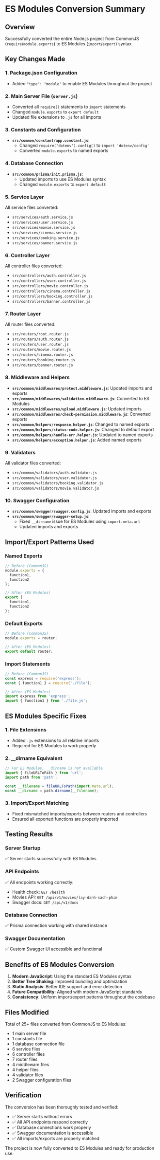 # ES Modules Conversion Summary

## Overview
Successfully converted the entire Node.js project from CommonJS (`require`/`module.exports`) to ES Modules (`import`/`export`) syntax.

## Key Changes Made

### 1. Package.json Configuration
- Added `"type": "module"` to enable ES Modules throughout the project

### 2. Main Server File (`server.js`)
- Converted all `require()` statements to `import` statements
- Changed `module.exports` to `export default`
- Updated file extensions to `.js` for all imports

### 3. Constants and Configuration
- **`src/common/constant/app.constant.js`**: 
  - Changed `require('dotenv').config()` to `import 'dotenv/config'`
  - Converted `module.exports` to named exports

### 4. Database Connection
- **`src/common/prisma/init.prisma.js`**: 
  - Updated imports to use ES Modules syntax
  - Changed `module.exports` to `export default`

### 5. Service Layer
All service files converted:
- `src/services/auth.service.js`
- `src/services/user.service.js`
- `src/services/movie.service.js`
- `src/services/cinema.service.js`
- `src/services/booking.service.js`
- `src/services/banner.service.js`

### 6. Controller Layer
All controller files converted:
- `src/controllers/auth.controller.js`
- `src/controllers/user.controller.js`
- `src/controllers/movie.controller.js`
- `src/controllers/cinema.controller.js`
- `src/controllers/booking.controller.js`
- `src/controllers/banner.controller.js`

### 7. Router Layer
All router files converted:
- `src/routers/root.router.js`
- `src/routers/auth.router.js`
- `src/routers/user.router.js`
- `src/routers/movie.router.js`
- `src/routers/cinema.router.js`
- `src/routers/booking.router.js`
- `src/routers/banner.router.js`

### 8. Middleware and Helpers
- **`src/common/middlewares/protect.middleware.js`**: Updated imports and exports
- **`src/common/middlewares/validation.middleware.js`**: Converted to ES Modules
- **`src/common/middlewares/upload.middleware.js`**: Updated imports
- **`src/common/middlewares/check-permission.middleware.js`**: Converted exports
- **`src/common/helpers/response.helper.js`**: Changed to named exports
- **`src/common/helpers/status-code.helper.js`**: Changed to default export
- **`src/common/helpers/handle-err.helper.js`**: Updated to named exports
- **`src/common/helpers/exception.helper.js`**: Added named exports

### 9. Validators
All validator files converted:
- `src/common/validators/auth.validator.js`
- `src/common/validators/user.validator.js`
- `src/common/validators/booking.validator.js`
- `src/common/validators/movie.validator.js`

### 10. Swagger Configuration
- **`src/common/swagger/swagger.config.js`**: Updated imports and exports
- **`src/common/swagger/swagger-setup.js`**: 
  - Fixed `__dirname` issue for ES Modules using `import.meta.url`
  - Updated imports and exports

## Import/Export Patterns Used

### Named Exports
```javascript
// Before (CommonJS)
module.exports = {
  function1,
  function2
};

// After (ES Modules)
export {
  function1,
  function2
};
```

### Default Exports
```javascript
// Before (CommonJS)
module.exports = router;

// After (ES Modules)
export default router;
```

### Import Statements
```javascript
// Before (CommonJS)
const express = require('express');
const { function1 } = require('./file');

// After (ES Modules)
import express from 'express';
import { function1 } from './file.js';
```

## ES Modules Specific Fixes

### 1. File Extensions
- Added `.js` extensions to all relative imports
- Required for ES Modules to work properly

### 2. __dirname Equivalent
```javascript
// For ES Modules, __dirname is not available
import { fileURLToPath } from 'url';
import path from 'path';

const __filename = fileURLToPath(import.meta.url);
const __dirname = path.dirname(__filename);
```

### 3. Import/Export Matching
- Fixed mismatched imports/exports between routers and controllers
- Ensured all exported functions are properly imported

## Testing Results

### Server Startup
✅ Server starts successfully with ES Modules

### API Endpoints
✅ All endpoints working correctly:
- Health check: `GET /health`
- Movies API: `GET /api/v1/movies/lay-danh-sach-phim`
- Swagger docs: `GET /api/v1/docs`

### Database Connection
✅ Prisma connection working with shared instance

### Swagger Documentation
✅ Custom Swagger UI accessible and functional

## Benefits of ES Modules Conversion

1. **Modern JavaScript**: Using the standard ES Modules syntax
2. **Better Tree Shaking**: Improved bundling and optimization
3. **Static Analysis**: Better IDE support and error detection
4. **Future Compatibility**: Aligned with modern JavaScript standards
5. **Consistency**: Uniform import/export patterns throughout the codebase

## Files Modified
Total of 25+ files converted from CommonJS to ES Modules:
- 1 main server file
- 1 constants file
- 1 database connection file
- 6 service files
- 6 controller files
- 7 router files
- 4 middleware files
- 4 helper files
- 4 validator files
- 2 Swagger configuration files

## Verification
The conversion has been thoroughly tested and verified:
- ✅ Server starts without errors
- ✅ All API endpoints respond correctly
- ✅ Database connections work properly
- ✅ Swagger documentation is accessible
- ✅ All imports/exports are properly matched

The project is now fully converted to ES Modules and ready for production use.
